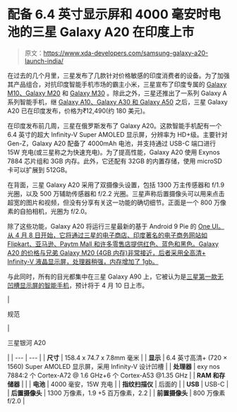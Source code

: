 # 配备 6.4 英寸显示屏和 4000 毫安时电池的三星 Galaxy A20 在印度上市

> 原文：<https://www.xda-developers.com/samsung-galaxy-a20-launch-india/>

在过去的几个月里，三星发布了几款针对价格敏感的印度消费者的设备。为了加强其产品组合，对抗印度智能手机市场的霸主小米，三星宣布了印度专属的 [Galaxy M10、Galaxy M20](https://www.xda-developers.com/samsung-galaxy-m20-m10-india-launch/) 和 [Galaxy M30](https://www.xda-developers.com/samsung-galaxy-m30-india-launch-specifications/) 。除此之外，三星还推出了一系列 Galaxy A 系列智能手机，继 [Galaxy A10、Galaxy A30 和 Galaxy A50](https://www.xda-developers.com/samsung-galaxy-a10-galaxy-a30-galaxy-a50-india-launch/) 之后，三星 Galaxy A20 已在印度发布，价格为₹12,490(约 180 美元)。

在印度发布前几周，三星在俄罗斯发布了 Galaxy A20。这款智能手机配有一个 6.4 英寸的超大 Infinity-V Super AMOLED 显示屏，分辨率为 HD+级。主要针对 Gen-Z，Galaxy A20 配备了 4000mAh 电池，并支持通过 USB-C 端口进行 15W 充电(或三星称之为快速充电)。为了提高性能，Galaxy A20 使用 Exynos 7884 芯片组和 3GB 内存。此外，它还配有 32GB 的内置存储，使用 microSD 卡可以扩展到 512GB。

在背面，三星 Galaxy A20 采用了双摄像头设置，包括 1300 万主传感器和 f/1.9 光圈，以及 500 万辅助传感器和 f/2.2 光圈。三星声称后置摄像头可以用来点击超宽的图片和视频，但没有分享有关这一功能的确切细节。正面是一个 800 万像素的自拍相机，光圈为 f/2.0。

除了这些功能，Galaxy A20 将运行三星最新的基于 Android 9 Pie 的 [One UI。从 4 月 8 日开始，它将通过三星的电子商店、印度著名的电子商务网站如 Flipkart、亚马逊、Paytm Mall 和许多零售店提供红色、蓝色和黑色。Galaxy A20 的价格与兄弟 Galaxy M20 (4GB 内存)非常接近，后者采用全高清+ Infinity-V 液晶显示屏，处理器稍强，内存增加了 1gb。](https://www.xda-developers.com/samsung-one-ui-review-android-pie-galaxy-s9-galaxy-note-9/)

与此同时，所有的目光都集中在三星 Galaxy A90 上，它被认为是[三星第一款无凹槽显示屏的智能手机](https://www.xda-developers.com/samsung-galaxy-a90-notchless-display/)，预计将于 4 月 10 日上市。

| 

规范

 | 

三星银河 A20

 |
| --- | --- |
| **尺寸** | 158.4 x 74.7 x 7.8mm 毫米 |
| **显示** | 6.4 英寸高清+ (720 × 1560) Super AMOLED 显示屏，采用 Infinity-V 设计凹槽 |
| **处理器** | exy nos 7884:2 个 Cortex-A72 @ 1.6 GHz+6 个 Cortex-A53 @1.35 GHz |
| **RAM 和存储器** |  |
| **电池** | 4000 毫安，15W 充电 |
| **指纹扫描仪** | 后面的 |
| **USB** | USB-C |
| **后置摄像头** | 1300 万像素，1.9 +5 百万像素，2.2 |
| **前置摄像头** | 800 万像素 f/2.0 |